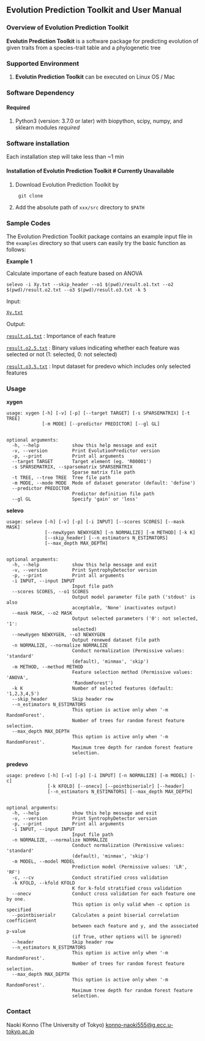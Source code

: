 <h2>Evolution Prediction Toolkit and User Manual</h2>


### Overview of Evolution Prediction Toolkit

**Evolutin Prediction Toolkit** is a software package for predicting evolution of given traits from a species-trait table and a phylogenetic tree

### Supported Environment

1. **Evolutin Prediction Toolkit** can be executed on Linux OS / Mac

### Software Dependency

<h4>Required</h4>

1. Python3 (version: 3.7.0 or later) with biopython, scipy, numpy, and sklearn modules *required*

### Software installation

Each installation step will take less than ~1 min


#### Installation of Evolutin Prediction Toolkit # Currently Unavailable


1. Download Evolution Prediction Toolkit by

   ```shell
    git clone 
   ```

2. Add the absolute path of `xxx/src` directory to `$PATH`

### Sample Codes

The Evolution Prediction Toolkit package contains an example input file in the `examples` directory so that users can easily try the basic function as follows:

**Example 1**

Calculate importane of each feature based on ANOVA

```shell
selevo -i Xy.txt --skip_header --o1 $(pwd)/result.o1.txt --o2 $(pwd)/result.o2.txt --o3 $(pwd)/result.o3.txt -k 5
```


Input:

[`Xy.txt`](https://github.com/IwasakiLab/PredictMetabolicNetworkEvolution/blob/master/python/Pipeline/EvolutionPredictor/example/Xy.txt)

Output:

 [`result.o1.txt`](https://github.com/IwasakiLab/PredictMetabolicNetworkEvolution/blob/master/python/Pipeline/EvolutionPredictor/example/output/result.o1.txt) : Importance of each feature

[`result.o2.5.txt`](https://github.com/IwasakiLab/PredictMetabolicNetworkEvolution/blob/master/python/Pipeline/EvolutionPredictor/example/output/result.o2.5.txt) : Binary values indicating whether each feature was selected or not (1: selected, 0: not selected)

[`result.o3.5.txt`](https://github.com/IwasakiLab/PredictMetabolicNetworkEvolution/blob/master/python/Pipeline/EvolutionPredictor/example/output/result.o3.5.txt) : Input dataset for predevo which includes only selected features  

### Usage

**xygen**

```
usage: xygen [-h] [-v] [-p] [--target TARGET] [-s SPARSEMATRIX] [-t TREE]
             [-m MODE] [--predictor PREDICTOR] [--gl GL]


optional arguments:
  -h, --help            show this help message and exit
  -v, --version         Print EvolutionPredictor version
  -p, --print           Print all arguments
  --target TARGET       Target element (eg. 'R00001')
  -s SPARSEMATRIX, --sparsematrix SPARSEMATRIX
                        Sparse matrix file path
  -t TREE, --tree TREE  Tree file path
  -m MODE, --mode MODE  Mode of dataset generator (default: 'define')
  --predictor PREDICTOR
                        Predictor definition file path
  --gl GL               Specify 'gain' or 'loss'
```

**selevo**

```
usage: selevo [-h] [-v] [-p] [-i INPUT] [--scores SCORES] [--mask MASK]
              [--newXygen NEWXYGEN] [-n NORMALIZE] [-m METHOD] [-k K]
              [--skip_header] [--n_estimators N_ESTIMATORS]
              [--max_depth MAX_DEPTH]


optional arguments:
  -h, --help            show this help message and exit
  -v, --version         Print SyntrophyDetector version
  -p, --print           Print all arguments
  -i INPUT, --input INPUT
                        Input file path
  --scores SCORES, --o1 SCORES
                        Output model parameter file path ('stdout' is also
                        acceptable, 'None' inactivates output)
  --mask MASK, --o2 MASK
                        Output selected parameters ('0': not selected, '1':
                        selected)
  --newXygen NEWXYGEN, --o3 NEWXYGEN
                        Output renewed dataset file path
  -n NORMALIZE, --normalize NORMALIZE
                        Conduct normalization (Permissive values: 'standard'
                        (default), 'minmax', 'skip')
  -m METHOD, --method METHOD
                        Feature selection method (Permissive values: 'ANOVA',
                        'RandomForest')
  -k K                  Number of selected features (default: '1,2,3,4,5')
  --skip_header         Skip header row
  --n_estimators N_ESTIMATORS
                        This option is active only when '-m RandomForest'.
                        Number of trees for random forest feature selection.
  --max_depth MAX_DEPTH
                        This option is active only when '-m RandomForest'.
                        Maximum tree depth for random forest feature
                        selection.
```

**predevo**

```
usage: predevo [-h] [-v] [-p] [-i INPUT] [-n NORMALIZE] [-m MODEL] [-c]
               [-k KFOLD] [--onecv] [--pointbiserialr] [--header]
               [--n_estimators N_ESTIMATORS] [--max_depth MAX_DEPTH]


optional arguments:
  -h, --help            show this help message and exit
  -v, --version         Print SyntrophyDetector version
  -p, --print           Print all arguments
  -i INPUT, --input INPUT
                        Input file path
  -n NORMALIZE, --normalize NORMALIZE
                        Conduct normalization (Permissive values: 'standard'
                        (default), 'minmax', 'skip')
  -m MODEL, --model MODEL
                        Prediction model (Permissive values: 'LR', 'RF')
  -c, --cv              Conduct stratified cross validation
  -k KFOLD, --kfold KFOLD
                        K for k-fold stratified cross validation
  --onecv               Conduct cross validation for each feature one by one.
                        This option is only valid when -c option is specified
  --pointbiserialr      Calculates a point biserial correlation coefficient
                        between each feature and y, and the associated p-value
                        (if True, other options will be ignored)
  --header              Skip header row
  --n_estimators N_ESTIMATORS
                        This option is active only when '-m RandomForest'.
                        Number of trees for random forest feature selection.
  --max_depth MAX_DEPTH
                        This option is active only when '-m RandomForest'.
                        Maximum tree depth for random forest feature
                        selection.
```

### Contact


Naoki Konno (The University of Tokyo) [konno-naoki555@g.ecc.u-tokyo.ac.jp](mailto:konno-naoki555@g.ecc.u-tokyo.ac.jp)

